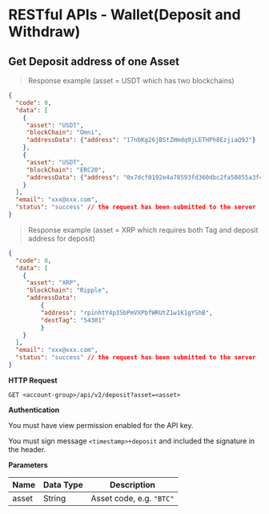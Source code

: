 # RESTful APIs - Wallet(Deposit and Withdraw)



## Get Deposit address of one Asset

> Response example (asset = USDT which has two blockchains) 

```json
{
  "code": 0,
  "data": [
    {
     "asset": "USDT",
     "blockChain": "Omni",
     "addressData": {"address": "17nbKg26jBStZHmdq9jLETHPh8EzjiaQ9J"}
    },
    {
     "asset": "USDT",
     "blockChain": "ERC20",
     "addressData": {"address": "0x7dcf0192e4a78593fd360dbc2fa50855a3f4505a"}
    }
  ],
  "email": "xxx@xxx.com",
  "status": "success" // the request has been submitted to the server
}
 ```
 > Response example (asset = XRP which requires both Tag and deposit address for deposit) 

```json
{
  "code": 0,
  "data": [
    {
     "asset": "XRP",
     "blockChain": "Ripple",
     "addressData": 
         {
         "address": "rpinhtY4p35bPmVXPbfWRUtZ1w1K1gYShB",
         "destTag": "54301"
         }
    }
  ],
  "email": "xxx@xxx.com",
  "status": "success" // the request has been submitted to the server
}
 ```



**HTTP Request**

`GET <account-group>/api/v2/deposit?asset=<asset>`

**Authentication**

You must have view permission enabled for the API key.

You must sign message `<timestamp>+deposit` and included the signature in the header.

**Parameters**

Name   | Data Type | Description
------ | --------- | -----------------
asset  | String    | Asset code, e.g. `"BTC"`






